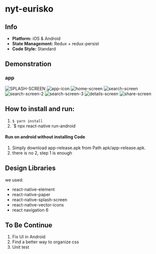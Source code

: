 # nyt-eurisko

## Info
* **Platform:** iOS & Android
* **State Management:** Redux + redux-persist
* **Code Style:** Standard


## Demonstration
### app
![SPLASH-SCREEN](https://i.ibb.co/zNNtxC4/Whats-App-Image-2022-02-26-at-12-51-17-AM-1-google-pixel4-clearlywhite-portrait.png)
![app-icon](https://i.ibb.co/HVfSLk2/Whats-App-Image-2022-02-26-at-12-51-17-AM-google-pixel4-clearlywhite-portrait.png)
![home-screen](https://i.ibb.co/5k9pZYZ/Whats-App-Image-2022-02-26-at-12-51-16-AM-google-pixel4-clearlywhite-portrait.png)
![search-screen](https://i.ibb.co/DfQbDfK/Whats-App-Image-2022-02-26-at-12-51-16-AM-1-google-pixel4-clearlywhite-portrait.png)
![search-screen-2](https://i.ibb.co/82xVpJ6/Whats-App-Image-2022-02-26-at-12-51-15-AM-google-pixel4-clearlywhite-portrait.png)
![search-screen-3](https://i.ibb.co/cTYsLdn/Whats-App-Image-2022-02-26-at-12-51-15-AM-1-google-pixel4-clearlywhite-portrait.png)
![details-screen](https://i.ibb.co/CwDGF3y/Whats-App-Image-2022-02-26-at-12-51-14-AM-google-pixel4-clearlywhite-portrait.png)
![share-screen](https://i.ibb.co/VjSLLdv/Whats-App-Image-2022-02-26-at-12-51-14-AM-1-google-pixel4-clearlywhite-portrait.png)
## How to install and run:
1. `$ yarn install`
2. `$ npx react-native run-android


#### Run on android without installing Code
1. Simply download app-release.apk from Path apk/app-release.apk.
2. there is no 2, step 1 is enough

## Design Libraries
we used:
- react-native-element
- react-native-paper
- react-native-splash-screen
- react-native-vector-icons
- react navigation 6


## To Be Continue
1. Fix UI in Android
2. Find a better way to organize css
3. Unit test
